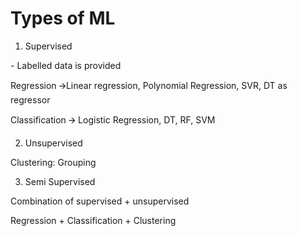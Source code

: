 # Types of ML

1. Supervised

\-          Labelled data is provided

Regression 🡪Linear regression, Polynomial Regression, SVR, DT as regressor

Classification 🡪 Logistic Regression, DT, RF, SVM

2. Unsupervised

Clustering: Grouping

3. Semi Supervised

Combination of supervised + unsupervised

Regression + Classification + Clustering
